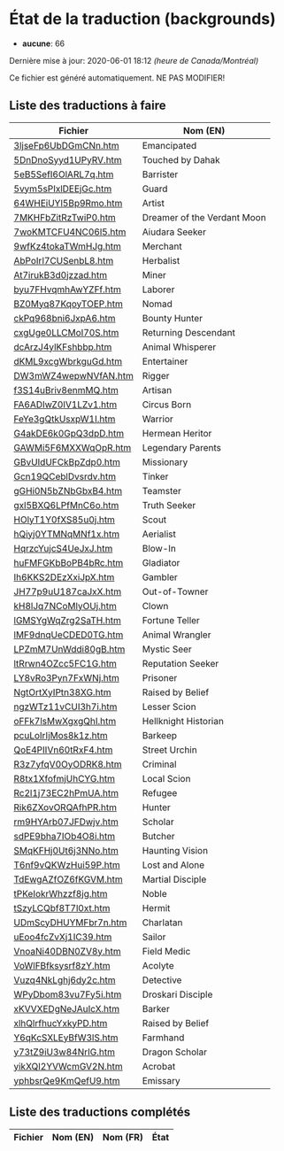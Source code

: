 # État de la traduction (backgrounds)

 * **aucune**: 66


Dernière mise à jour: 2020-06-01 18:12 *(heure de Canada/Montréal)*

Ce fichier est généré automatiquement. NE PAS MODIFIER!
## Liste des traductions à faire

| Fichier   | Nom (EN)    |
|-----------|-------------|
|[3ljseFp6UbDGmCNn.htm](backgrounds/3ljseFp6UbDGmCNn.htm)|Emancipated|
|[5DnDnoSyyd1UPyRV.htm](backgrounds/5DnDnoSyyd1UPyRV.htm)|Touched by Dahak|
|[5eB5SefI6OlARL7q.htm](backgrounds/5eB5SefI6OlARL7q.htm)|Barrister|
|[5vym5sPIxlDEEjGc.htm](backgrounds/5vym5sPIxlDEEjGc.htm)|Guard|
|[64WHEiUYl5Bp9Rmo.htm](backgrounds/64WHEiUYl5Bp9Rmo.htm)|Artist|
|[7MKHFbZitRzTwiP0.htm](backgrounds/7MKHFbZitRzTwiP0.htm)|Dreamer of the Verdant Moon|
|[7woKMTCFU4NC06l5.htm](backgrounds/7woKMTCFU4NC06l5.htm)|Aiudara Seeker|
|[9wfKz4tokaTWmHJg.htm](backgrounds/9wfKz4tokaTWmHJg.htm)|Merchant|
|[AbPoIrl7CUSenbL8.htm](backgrounds/AbPoIrl7CUSenbL8.htm)|Herbalist|
|[At7irukB3d0jzzad.htm](backgrounds/At7irukB3d0jzzad.htm)|Miner|
|[byu7FHvqmhAwYZFf.htm](backgrounds/byu7FHvqmhAwYZFf.htm)|Laborer|
|[BZ0Myq87KqoyTOEP.htm](backgrounds/BZ0Myq87KqoyTOEP.htm)|Nomad|
|[ckPq968bni6JxpA6.htm](backgrounds/ckPq968bni6JxpA6.htm)|Bounty Hunter|
|[cxgUge0LLCMoI70S.htm](backgrounds/cxgUge0LLCMoI70S.htm)|Returning Descendant|
|[dcArzJ4ylKFshbbp.htm](backgrounds/dcArzJ4ylKFshbbp.htm)|Animal Whisperer|
|[dKML9xcgWbrkguGd.htm](backgrounds/dKML9xcgWbrkguGd.htm)|Entertainer|
|[DW3mWZ4wepwNVfAN.htm](backgrounds/DW3mWZ4wepwNVfAN.htm)|Rigger|
|[f3S14uBriv8enmMQ.htm](backgrounds/f3S14uBriv8enmMQ.htm)|Artisan|
|[FA6ADIwZ0IV1LZv1.htm](backgrounds/FA6ADIwZ0IV1LZv1.htm)|Circus Born|
|[FeYe3gQtkUsxpW1I.htm](backgrounds/FeYe3gQtkUsxpW1I.htm)|Warrior|
|[G4akDE6k0GpQ3dpD.htm](backgrounds/G4akDE6k0GpQ3dpD.htm)|Hermean Heritor|
|[GAWMi5F6MXXWqOpR.htm](backgrounds/GAWMi5F6MXXWqOpR.htm)|Legendary Parents|
|[GBvUIdUFCkBpZdp0.htm](backgrounds/GBvUIdUFCkBpZdp0.htm)|Missionary|
|[Gcn19QCeblDvsrdv.htm](backgrounds/Gcn19QCeblDvsrdv.htm)|Tinker|
|[gGHi0N5bZNbGbxB4.htm](backgrounds/gGHi0N5bZNbGbxB4.htm)|Teamster|
|[gxl5BXQ6LPfMnC6o.htm](backgrounds/gxl5BXQ6LPfMnC6o.htm)|Truth Seeker|
|[HOlyT1Y0fXS85u0j.htm](backgrounds/HOlyT1Y0fXS85u0j.htm)|Scout|
|[hQiyj0YTMNqMNf1x.htm](backgrounds/hQiyj0YTMNqMNf1x.htm)|Aerialist|
|[HqrzcYujcS4UeJxJ.htm](backgrounds/HqrzcYujcS4UeJxJ.htm)|Blow-In|
|[huFMFGKbBoPB4bRc.htm](backgrounds/huFMFGKbBoPB4bRc.htm)|Gladiator|
|[Ih6KKS2DEzXxiJpX.htm](backgrounds/Ih6KKS2DEzXxiJpX.htm)|Gambler|
|[JH77p9uU187caJxX.htm](backgrounds/JH77p9uU187caJxX.htm)|Out-of-Towner|
|[kH8lJq7NCoMlyOUj.htm](backgrounds/kH8lJq7NCoMlyOUj.htm)|Clown|
|[lGMSYgWqZrg2SaTH.htm](backgrounds/lGMSYgWqZrg2SaTH.htm)|Fortune Teller|
|[lMF9dnqUeCDED0TG.htm](backgrounds/lMF9dnqUeCDED0TG.htm)|Animal Wrangler|
|[LPZmM7UnWddi80gB.htm](backgrounds/LPZmM7UnWddi80gB.htm)|Mystic Seer|
|[ltRrwn4OZcc5FC1G.htm](backgrounds/ltRrwn4OZcc5FC1G.htm)|Reputation Seeker|
|[LY8vRo3Pyn7FxWNj.htm](backgrounds/LY8vRo3Pyn7FxWNj.htm)|Prisoner|
|[NgtOrtXyIPtn38XG.htm](backgrounds/NgtOrtXyIPtn38XG.htm)|Raised by Belief|
|[ngzWTz11vCUI3h7i.htm](backgrounds/ngzWTz11vCUI3h7i.htm)|Lesser Scion|
|[oFFk7lsMwXgxgQhI.htm](backgrounds/oFFk7lsMwXgxgQhI.htm)|Hellknight Historian|
|[pcuLoIrIjMos8k1z.htm](backgrounds/pcuLoIrIjMos8k1z.htm)|Barkeep|
|[QoE4PIIVn60tRxF4.htm](backgrounds/QoE4PIIVn60tRxF4.htm)|Street Urchin|
|[R3z7yfqV0OyODRK8.htm](backgrounds/R3z7yfqV0OyODRK8.htm)|Criminal|
|[R8tx1XfofmjUhCYG.htm](backgrounds/R8tx1XfofmjUhCYG.htm)|Local Scion|
|[Rc2l1j73EC2hPmUA.htm](backgrounds/Rc2l1j73EC2hPmUA.htm)|Refugee|
|[Rik6ZXovORQAfhPR.htm](backgrounds/Rik6ZXovORQAfhPR.htm)|Hunter|
|[rm9HYArb07JFDwjv.htm](backgrounds/rm9HYArb07JFDwjv.htm)|Scholar|
|[sdPE9bha7IOb4O8i.htm](backgrounds/sdPE9bha7IOb4O8i.htm)|Butcher|
|[SMqKFHj0Ut6j3NNo.htm](backgrounds/SMqKFHj0Ut6j3NNo.htm)|Haunting Vision|
|[T6nf9vQKWzHui59P.htm](backgrounds/T6nf9vQKWzHui59P.htm)|Lost and Alone|
|[TdEwgAZfOZ6fKGVM.htm](backgrounds/TdEwgAZfOZ6fKGVM.htm)|Martial Disciple|
|[tPKeIokrWhzzf8jg.htm](backgrounds/tPKeIokrWhzzf8jg.htm)|Noble|
|[tSzyLCQbf8T7l0xt.htm](backgrounds/tSzyLCQbf8T7l0xt.htm)|Hermit|
|[UDmScyDHUYMFbr7n.htm](backgrounds/UDmScyDHUYMFbr7n.htm)|Charlatan|
|[uEoo4fcZvXj1IC39.htm](backgrounds/uEoo4fcZvXj1IC39.htm)|Sailor|
|[VnoaNi40DBN0ZV8y.htm](backgrounds/VnoaNi40DBN0ZV8y.htm)|Field Medic|
|[VoWlFBfksysrf8zY.htm](backgrounds/VoWlFBfksysrf8zY.htm)|Acolyte|
|[Vuzq4NkLghj6dy2c.htm](backgrounds/Vuzq4NkLghj6dy2c.htm)|Detective|
|[WPyDbom83vu7Fy5i.htm](backgrounds/WPyDbom83vu7Fy5i.htm)|Droskari Disciple|
|[xKVVXEDgNeJAuIcX.htm](backgrounds/xKVVXEDgNeJAuIcX.htm)|Barker|
|[xlhQlrfhucYxkyPD.htm](backgrounds/xlhQlrfhucYxkyPD.htm)|Raised by Belief|
|[Y6qKcSXLEyBfW3lS.htm](backgrounds/Y6qKcSXLEyBfW3lS.htm)|Farmhand|
|[y73tZ9iU3w84NrIG.htm](backgrounds/y73tZ9iU3w84NrIG.htm)|Dragon Scholar|
|[yikXQI2YVWcmGV2N.htm](backgrounds/yikXQI2YVWcmGV2N.htm)|Acrobat|
|[yphbsrQe9KmQefU9.htm](backgrounds/yphbsrQe9KmQefU9.htm)|Emissary|

## Liste des traductions complétés

| Fichier   | Nom (EN)    | Nom (FR)    | État |
|-----------|-------------|-------------|:----:|
